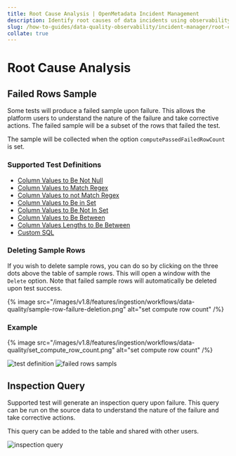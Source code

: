 ```yaml
---
title: Root Cause Analysis | OpenMetadata Incident Management
description: Identify root causes of data incidents using observability metrics, lineage context, and entity-level impact traces.
slug: /how-to-guides/data-quality-observability/incident-manager/root-cause-analysis
collate: true
---
```


# Root Cause Analysis

## Failed Rows Sample

Some tests will produce a failed sample upon failure. This allows the platform users to understand the nature of the failure and take corrective actions. The failed sample will be a subset of the rows that failed the test.

The sample will be collected when the option `computePassedFailedRowCount` is set.

### Supported Test Definitions

- [Column Values to Be Not Null](/how-to-guides/data-quality-observability/quality/tests-yaml#column-values-to-be-not-null)
- [Column Values to Match Regex](/how-to-guides/data-quality-observability/quality/tests-yaml#column-values-to-match-regex)
- [Column Values to not Match Regex](/how-to-guides/data-quality-observability/quality/tests-yaml#column-values-to-not-match-regex)
- [Column Values to Be in Set](/how-to-guides/data-quality-observability/quality/tests-yaml#column-values-to-be-in-set)
- [Column Values to Be Not In Set](/how-to-guides/data-quality-observability/quality/tests-yaml#column-values-to-be-not-in-set)
- [Column Values to Be Between](/how-to-guides/data-quality-observability/quality/tests-yaml#column-values-to-be-between)
- [Column Values Lengths to Be Between](/how-to-guides/data-quality-observability/quality/tests-yaml#column-values-lengths-to-be-between)
- [Custom SQL](/how-to-guides/data-quality-observability/quality/tests-yaml#table-custom-sql-test)

### Deleting Sample Rows
If you wish to delete sample rows, you can do so by clicking on the three dots above the table of sample rows. This will open a window with the `Delete` option. Note that failed sample rows will automatically be deleted upon test success.

{% image 
src="/images/v1.8/features/ingestion/workflows/data-quality/sample-row-failure-deletion.png"
alt="set compute row count"
/%}

### Example

{% image 
src="/images/v1.8/features/ingestion/workflows/data-quality/set_compute_row_count.png"
alt="set compute row count"
/%}

![test definition](/images/v1.8/features/ingestion/workflows/data-quality/failed_rows_sample_1.png)
![failed rows sampls](/images/v1.8/features/ingestion/workflows/data-quality/failed_rows_sample_2.png)

## Inspection Query

 Supported test will generate an inspection query upon failure. This query can be run on the source data to understand
 the nature of the failure and take corrective actions.

 This query can be added to the table and shared with other users.

 ![inspection query](/images/v1.8/features/ingestion/workflows/data-quality/inspection-query.png)